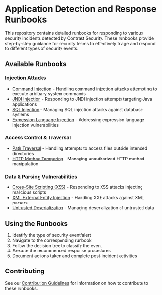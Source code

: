 # Application Detection and Response Runbooks

This repository contains detailed runbooks for responding to various security incidents detected by Contrast Security. These runbooks provide step-by-step guidance for security teams to effectively triage and respond to different types of security events.

## Available Runbooks

### Injection Attacks
- [Command Injection](_runbooks/command-injection) - Handling command injection attacks attempting to execute arbitrary system commands
- [JNDI Injection](_runbooks/jndi-injection) - Responding to JNDI injection attempts targeting Java applications
- [SQL Injection](_runbooks/sql-injection) - Managing SQL injection attacks against database systems
- [Expression Language Injection](_runbooks/expression-language-injection) - Addressing expression language injection vulnerabilities

### Access Control & Traversal
- [Path Traversal](_runbooks/path-traversal) - Handling attempts to access files outside intended directories
- [HTTP Method Tampering](_runbooks/http-method-tampering) - Managing unauthorized HTTP method manipulation

### Data & Parsing Vulnerabilities  
- [Cross-Site Scripting (XSS)](_runbooks/cross-site-scripting) - Responding to XSS attacks injecting malicious scripts
- [XML External Entity Injection](_runbooks/xml-external-entity-injection) - Handling XXE attacks against XML parsers
- [Untrusted Deserialization](_runbooks/untrusted-deserialization) - Managing deserialization of untrusted data

## Using the Runbooks

1. Identify the type of security event/alert
2. Navigate to the corresponding runbook
3. Follow the decision tree to classify the event
4. Execute the recommended response procedures
5. Document actions taken and complete post-incident activities

## Contributing

See our [Contribution Guidelines](CONTRIBUTING.md) for information on how to contribute to these runbooks.